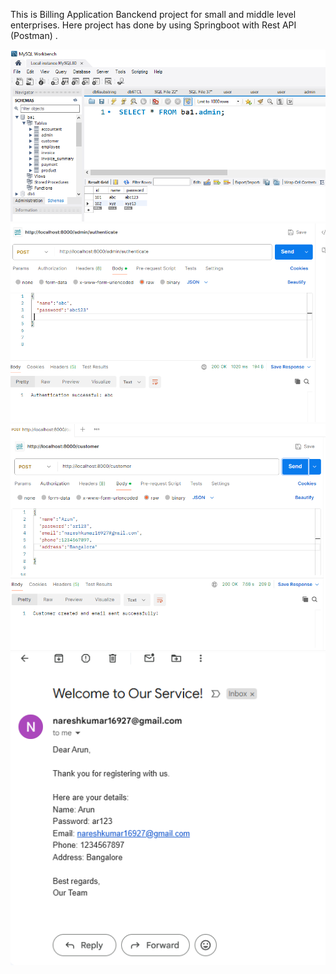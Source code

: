 This is Billing Application Banckend project for small and middle level enterprises. Here project has done by using Springboot with Rest API (Postman) .

![image alt](https://github.com/NareshKumar-JD/Billing_Application/blob/0bc08b22020c1dc4cd2b7516441ea609bffb2170/B1.PNG)
![image alt](https://github.com/NareshKumar-JD/Billing_Application/blob/50ee8ef7be0f12cbc594e9ca50ec3d20a21c788d/B2.PNG)
![image alt](https://github.com/NareshKumar-JD/Billing_Application/blob/d3922a05ab1e15ea83741df3738987ae35479be3/B3.PNG)
![image alt](https://github.com/NareshKumar-JD/Billing_Application/blob/e0b6753a56949541d8d6e637ddd4ee01b60c8c63/B4.PNG)

